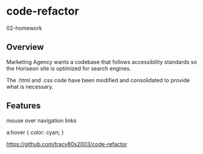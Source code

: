 # code-refactor
02-homework


## Overview
Marketing Agency wants a codebase that follows accessibility standards so the Horiseon site is optimized for search engines.

The .html and .css code have been modified and consolidated to provide what is necessary.

## Features
mouse over navigation links

a:hover {
    color: cyan;
}


https://github.com/tracy80s2003/code-refactor